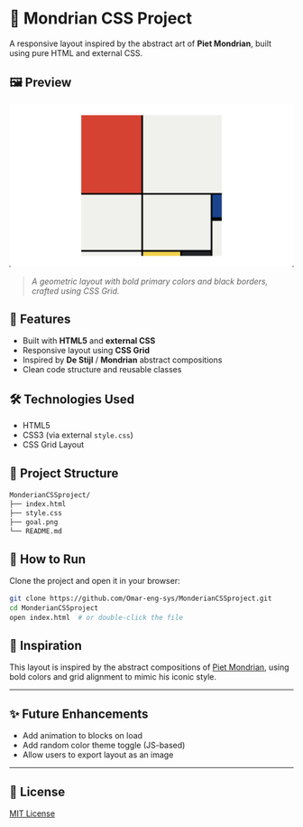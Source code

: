 # 🎨 Mondrian CSS Project

A responsive layout inspired by the abstract art of **Piet Mondrian**, built using pure HTML and external CSS.

## 🖼️ Preview

![Preview](./goal.png)

> *A geometric layout with bold primary colors and black borders, crafted using CSS Grid.*

## 🚀 Features

- Built with **HTML5** and **external CSS**
- Responsive layout using **CSS Grid**
- Inspired by **De Stijl** / **Mondrian** abstract compositions
- Clean code structure and reusable classes

## 🛠️ Technologies Used

- HTML5
- CSS3 (via external `style.css`)
- CSS Grid Layout

## 📂 Project Structure

```
MonderianCSSproject/
├── index.html
├── style.css
├── goal.png
└── README.md
```

## 🧪 How to Run

Clone the project and open it in your browser:

```bash
git clone https://github.com/Omar-eng-sys/MonderianCSSproject.git
cd MonderianCSSproject
open index.html  # or double-click the file
```

## 🌟 Inspiration

This layout is inspired by the abstract compositions of [Piet Mondrian](https://en.wikipedia.org/wiki/Piet_Mondrian), using bold colors and grid alignment to mimic his iconic style.

---

## ✨ Future Enhancements

- Add animation to blocks on load
- Add random color theme toggle (JS-based)
- Allow users to export layout as an image

---

## 📜 License

[MIT License](LICENSE)
